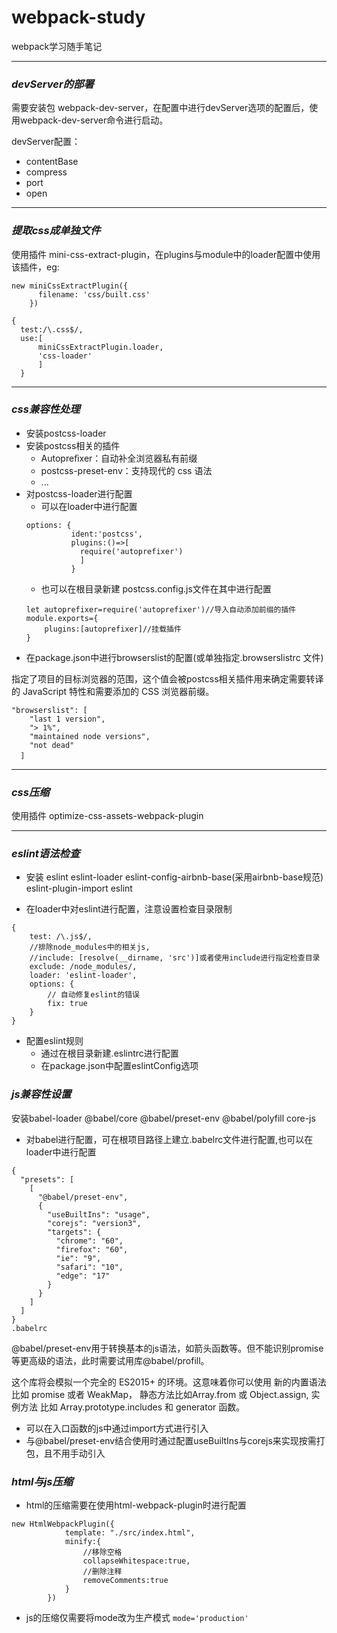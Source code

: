 # webpack-study
webpack学习随手笔记


----
### *devServer的部署*

需要安装包 webpack-dev-server，在配置中进行devServer选项的配置后，使用webpack-dev-server命令进行启动。

devServer配置：
* contentBase
* compress
* port 
* open 
----

### *提取css成单独文件*

使用插件 mini-css-extract-plugin，在plugins与module中的loader配置中使用该插件，eg:
````
new miniCssExtractPlugin({
      filename: 'css/built.css'
    })

{
  test:/\.css$/,
  use:[
      miniCssExtractPlugin.loader,
      'css-loader'
      ]
  }
````
---
### *css兼容性处理*
* 安装postcss-loader
* 安装postcss相关的插件
  * Autopreﬁxer：自动补全浏览器私有前缀
  * postcss-preset-env：支持现代的 css 语法
  * ...
* 对postcss-loader进行配置
  * 可以在loader中进行配置
  ````
  options: {
            ident:'postcss',
            plugins:()=>[
              require('autoprefixer')
              ]
            }
  ````
  * 也可以在根目录新建 postcss.config.js文件在其中进行配置
  ````
  let autoprefixer=require('autoprefixer')//导入自动添加前缀的插件
  module.exports={
      plugins:[autoprefixer]//挂载插件
  }

  ````
* 在package.json中进行browserslist的配置(或单独指定.browserslistrc 文件)

指定了项目的目标浏览器的范围，这个值会被postcss相关插件用来确定需要转译的 JavaScript 特性和需要添加的 CSS 浏览器前缀。
````
"browserslist": [
    "last 1 version",
    "> 1%",
    "maintained node versions",
    "not dead"
  ]　　
````

---
### *css压缩*
使用插件 optimize-css-assets-webpack-plugin

---
### *eslint语法检查*
* 安装 eslint eslint-loader eslint-config-airbnb-base(采用airbnb-base规范) 
 eslint-plugin-import eslint
 
* 在loader中对eslint进行配置，注意设置检查目录限制
````
{
    test: /\.js$/,
    //排除node_modules中的相关js,
    //include: [resolve(__dirname, 'src')]或者使用include进行指定检查目录
    exclude: /node_modules/,
    loader: 'eslint-loader',
    options: {
        // 自动修复eslint的错误
        fix: true
    } 
}
````
* 配置eslint规则  
  * 通过在根目录新建.eslintrc进行配置
  * 在package.json中配置eslintConfig选项


### *js兼容性设置*
安装babel-loader @babel/core @babel/preset-env @babel/polyfill core-js
* 对babel进行配置，可在根项目路径上建立.babelrc文件进行配置,也可以在loader中进行配置
````
{
  "presets": [
    [
      "@babel/preset-env",
      {
        "useBuiltIns": "usage",
        "corejs": "version3",
        "targets": {
          "chrome": "60",
          "firefox": "60",
          "ie": "9",
          "safari": "10",
          "edge": "17"
        }
      }
    ]
  ]
}
.babelrc
````

@babel/preset-env用于转换基本的js语法，如箭头函数等。但不能识别promise等更高级的语法，此时需要试用库@babel/profill。

这个库将会模拟一个完全的 ES2015+ 的环境。这意味着你可以使用 新的内置语法 比如 promise 或者 WeakMap， 静态方法比如Array.from 或 Object.assign, 实例方法 比如 Array.prototype.includes 和 generator 函数。
   * 可以在入口函数的js中通过import方式进行引入
   * 与@babel/preset-env结合使用时通过配置useBuiltIns与corejs来实现按需打包，且不用手动引入
      
### *html与js压缩*

* html的压缩需要在使用html-webpack-plugin时进行配置
````
new HtmlWebpackPlugin({
            template: "./src/index.html",
            minify:{
                //移除空格
                collapseWhitespace:true,
                //删除注释
                removeComments:true
            }
        })
````
* js的压缩仅需要将mode改为生产模式 `mode='production'`






